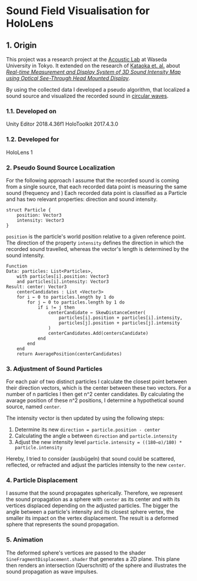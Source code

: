 # Sound Field Visualisation for HoloLens

## 1. Origin

This project was a research project at the [Acoustic Lab](http://www.acoust.ias.sci.waseda.ac.jp/) at Waseda University in Tokyo.
It extended on the research of [Kataoka et. al.](http://contents.acoust.ias.sci.waseda.ac.jp/publications/ACM/2018/SIGGRAPHASIA-kataoka-2018Dec.pdf) about [*Real-time Measurement and Display System of 3D Sound Intensity Map using Optical See-Through Head Mounted Display*](https://www.youtube.com/watch?v=xOXdfPGw3rA).

By using the collected data I developed a pseudo algorithm, that localized a sound source and visualized the recorded sound in [circular waves](https://www.youtube.com/playlist?list=PL16zWJuXWCiwZhqUBcDZxl4h0IGznKrt-).

### 1.1. Developed on

Unity Editor 2018.4.36f1
HoloToolkit 2017.4.3.0

### 1.2. Developed for
HoloLens 1

### 2. Pseudo Sound Source Localization

For the following approach I assume that the recorded sound is coming from a single source, that each recorded data point is measuring the same sound (frequency and )
Each recorded data point is classified as a Particle and has two relevant properties: direction and sound intensity.
```
struct Particle {
	position: Vector3
	intensity: Vector3
}

```
```position``` is the particle's world position relative to a given reference point.
The direction of the property ```intensity``` defines the direction in which the recorded sound travelled, whereas the vector's length is determined by the sound intensity.

```
Function 
Data: particles: List<Particles>,
	with particles[i].position: Vector3
	and particles[i].intensity: Vector3
Result: center: Vector3
	centerCandidates : List <Vector3>
	for i ← 0 to particles.length by 1 do
		for j ← 0 to particles.length by 1 do
			if i != j then
				centerCandidate ← SkewDistanceCenter(
					particles[i].position + particles[i].intensity,
					particles[j].position + particles[j].intensity
				)
		 		centerCandidates.Add(centersCandidate)
			end
		end
	end
 	return AveragePosition(centerCandidates)
```

### 3. Adjustment of Sound Particles

For each pair of two distinct particles I calculate the closest point between their direction vectors, which is the center between these two vectors.
For a number of n particles I then get n^2 center candidates.
By calculating the avarage position of these n^2 positions, I determine a hypothetical sound source, named ```center```.

The intensity vector is then updated by using the following steps:
1. Determine its new ```direction = particle.position - center```
2. Calculating the angle ```α``` between ```direction``` and  ```particle.intensity``` 
3. Adjust the new intensity level ```particle.intensity = ((180−α)/180) * particle.intensity```

Hereby, I tried to consider (ausbügeln) that sound could be scattered, reflected, or refracted and adjust the particles intensity to the new ```center```.

### 4. Particle Displacement

I assume that the sound propagates spherically.
Therefore, we represent the sound propagation as a sphere with ```center``` as its center and with its vertices displaced depending on the adjusted particles.
The bigger the angle between a particle's intensity and its closest sphere vertex, the smaller its impact on the vertex displacement.
The result is a deformed sphere that represents the sound propagation.


### 5. Animation

The deformed sphere's vertices are passed to the shader ```SineFragmentDisplacement.shader``` that generates a 2D plane.
This plane then renders an intersection (Querschnitt) of the sphere and illustrates the sound propagation as wave impulses.
